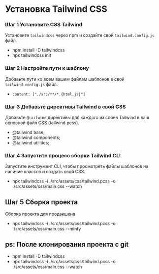 # Установка Tailwind CSS

### Шаг 1 Установите CSS Tailwind
Установите `tailwindcss` через npm и создайте свой `tailwind.config.js` файл.
- npm install -D tailwindcss
- npx tailwindcss init

### Шаг 2 Настройте пути к шаблону
Добавьте пути ко всем вашим файлам шаблонов в свой `tailwind.config.js` файл.
- `content: ["./src/**/*.{html,js}"]`

### Шаг 3 Добавьте директивы Tailwind в свой CSS
Добавьте `@tailwind` директивы для каждого из слоев Tailwind в ваш основной файл CSS (tailwind.pcss).

- @tailwind base;
- @tailwind components;
- @tailwind utilities;

### Шаг 4 Запустите процесс сборки Tailwind CLI
Запустите инструмент CLI, чтобы просмотреть файлы шаблонов на наличие классов и создать свой CSS.
- npx tailwindcss -i ./src/assets/css/tailwind.pcss -o ./src/assets/css/main.css --watch
## Шаг 5 Сборка проекта
Сборка проекта для продакшена
- npx tailwindcss -i ./src/assets/css/tailwind.pcss -o ./src/assets/css/main.css --minfy
## ps: После клонирования проекта с git
- npm install -D tailwindcss
- npx tailwindcss -i ./src/assets/css/tailwind.pcss -o ./src/assets/css/main.css --watch
